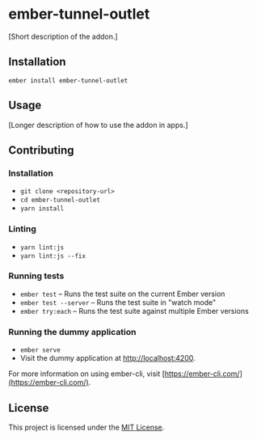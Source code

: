 ember-tunnel-outlet
==============================================================================

[Short description of the addon.]

Installation
------------------------------------------------------------------------------

```
ember install ember-tunnel-outlet
```


Usage
------------------------------------------------------------------------------

[Longer description of how to use the addon in apps.]


Contributing
------------------------------------------------------------------------------

### Installation

* `git clone <repository-url>`
* `cd ember-tunnel-outlet`
* `yarn install`

### Linting

* `yarn lint:js`
* `yarn lint:js --fix`

### Running tests

* `ember test` – Runs the test suite on the current Ember version
* `ember test --server` – Runs the test suite in "watch mode"
* `ember try:each` – Runs the test suite against multiple Ember versions

### Running the dummy application

* `ember serve`
* Visit the dummy application at [http://localhost:4200](http://localhost:4200).

For more information on using ember-cli, visit [https://ember-cli.com/](https://ember-cli.com/).

License
------------------------------------------------------------------------------

This project is licensed under the [MIT License](LICENSE.md).
